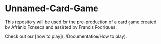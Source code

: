 # Unnamed-Card-Game
This repository will be used for the pre-production of a card game created by Afrânio Fonseca and assisted by Francis Rodrigues.

Check out our [how to play](../Documentation/How to play).